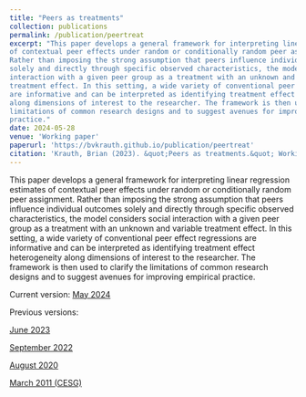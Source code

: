 ```yaml
---
title: "Peers as treatments"
collection: publications
permalink: /publication/peertreat
excerpt: "This paper develops a general framework for interpreting linear regression estimates
of contextual peer effects under random or conditionally random peer assignment.
Rather than imposing the strong assumption that peers influence individual outcomes
solely and directly through specific observed characteristics, the model considers social
interaction with a given peer group as a treatment with an unknown and variable
treatment effect. In this setting, a wide variety of conventional peer effect regressions
are informative and can be interpreted as identifying treatment effect heterogeneity
along dimensions of interest to the researcher. The framework is then used to clarify the
limitations of common research designs and to suggest avenues for improving empirical
practice."
date: 2024-05-28
venue: 'Working paper'
paperurl: 'https://bvkrauth.github.io/publication/peertreat'
citation: 'Krauth, Brian (2023). &quot;Peers as treatments.&quot; Working paper, Simon Fraser University.'
---
```

This paper develops a general framework for interpreting linear regression estimates
of contextual peer effects under random or conditionally random peer assignment.
Rather than imposing the strong assumption that peers influence individual outcomes
solely and directly through specific observed characteristics, the model considers social
interaction with a given peer group as a treatment with an unknown and variable
treatment effect. In this setting, a wide variety of conventional peer effect regressions
are informative and can be interpreted as identifying treatment effect heterogeneity
along dimensions of interest to the researcher. The framework is then used to clarify the
limitations of common research designs and to suggest avenues for improving empirical
practice.

Current version:
[May 2024](https://bvkrauth.github.io/files/peertreat240528.pdf)

Previous versions:

[June 2023](https://bvkrauth.github.io/files/peertreat230619.pdf)

[September 2022](https://bvkrauth.github.io/files/peertreat220922.pdf)

[August 2020](https://www.sfu.ca/~bkrauth/papers/peertreat.pdf)

[March 2011 (CESG)](https://www.ryerson.ca/cesg2011/krauth.pdf)

